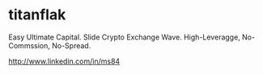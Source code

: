 # titanflak
Easy Ultimate Capital. Slide Crypto Exchange Wave. High-Leveragge, No-Commssion, No-Spread.

http://www.linkedin.com/in/ms84
